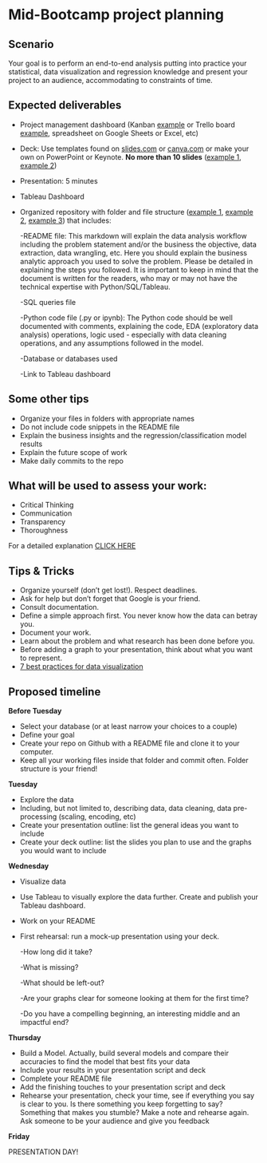 # Mid-Bootcamp project planning 


## Scenario 

Your goal is to perform an end-to-end analysis putting into practice your statistical, data visualization and regression knowledge and present your project to an audience, accommodating to constraints of time.

## Expected deliverables

- Project management dashboard (Kanban [example](https://trello.com/b/FprQ67UI/daft-mini-project-1-game) or Trello board [example](https://trello.com/b/0SuyFNUA), spreadsheet on Google Sheets or Excel, etc) 
- Deck: Use templates found on [slides.com](https://slides.com/) or [canva.com](https://www.canva.com/) or make your own on PowerPoint or Keynote. **No more than 10 slides** ([example 1](https://www.canva.com/design/DAFUssl5Urw/P3nhl-1zPZz8dJwQuNRjiA/view?utm_content=DAFUssl5Urw&utm_campaign=designshare&utm_medium=link2&utm_source=sharebutton), [example 2](https://www.canva.com/design/DAFSSA8OAzM/jfV-13mHvcwXijAJnFx__A/view?utm_content=DAFSSA8OAzM&utm_campaign=designshare&utm_medium=link2&utm_source=sharebutton))
- Presentation: 5 minutes
- Tableau Dashboard
- Organized repository with folder and file structure ([example 1](https://miro.medium.com/v2/resize:fit:828/format:webp/1*7votQbmArQop0uN8WsTVpw.png), [example 2](https://miro.medium.com/max/366/1*06aeJgtJ4c4mUQOG3qIbCw.png), [example 3](https://miro.medium.com/max/640/1*YzcIXP0W-hi9B50ajKhFrg.webp)) that includes:

    -README file: This markdown will explain the data analysis workflow including the problem statement and/or the business the objective, data extraction, data wrangling, etc. Here you should explain the business analytic approach you used to solve the problem. Please be detailed in explaining the steps you followed. It is important to keep in mind that the document is written for the readers, who may or may not have the technical expertise with Python/SQL/Tableau.
    
    -SQL queries file
    
    -Python code file (.py or ipynb): The Python code should be well documented with comments, explaining the code, EDA (exploratory data analysis) operations, logic used - especially with data cleaning operations, and any assumptions followed in the model.
    
    -Database or databases used
    
    -Link to Tableau dashboard
    
## Some other tips

- Organize your files in folders with appropriate names
- Do not include code snippets in the README file
- Explain the business insights and the regression/classification model results
- Explain the future scope of work
- Make daily commits to the repo

## What will be used to assess your work:
- Critical Thinking
- Communication
- Transparency
- Thoroughness

For a detailed explanation [CLICK HERE](https://education-team-2020.s3-eu-west-1.amazonaws.com/data-analytics/DATA2020-MidBootcamp+Project+Rubrics+-+Sheet1.pdf)

## Tips & Tricks
- Organize yourself (don’t get lost!). Respect deadlines.
- Ask for help but don’t forget that Google is your friend.
- Consult documentation.
- Define a simple approach first. You never know how the data can betray you.
- Document your work.
- Learn about the problem and what research has been done before you.
- Before adding a graph to your presentation, think about what you want to represent.
- [7 best practices for data visualization](https://thenewstack.io/7-best-practices-for-data-visualization/)

## Proposed timeline
**Before Tuesday**
* Select your database (or at least narrow your choices to a couple)
* Define your goal
* Create your repo on Github with a README file and clone it to your computer. 
* Keep all your working files inside that folder and commit often. Folder structure is your friend!

**Tuesday** 
* Explore the data
* Including, but not limited to, describing data, data cleaning, data pre-processing (scaling, encoding, etc)
* Create your presentation outline: list the general ideas you want to include
* Create your deck outline: list the slides you plan to use and the graphs you would want to include

**Wednesday**
* Visualize data
* Use Tableau to visually explore the data further. Create and publish your Tableau dashboard.
* Work on your README
* First rehearsal: run a mock-up presentation using your deck.

    -How long did it take?
    
    -What is missing?
    
    -What should be left-out?
    
    -Are your graphs clear for someone looking at them for the first time?
    
    -Do you have a compelling beginning, an interesting middle and an impactful end?

**Thursday**
* Build a Model. Actually, build several models and compare their accuracies to find the model that best fits your data
* Include your results in your presentation script and deck
* Complete your README file
* Add the finishing touches to your presentation script and deck
* Rehearse your presentation, check your time, see if everything you say is clear to you. Is there something you keep forgetting to say? Something that makes you stumble? Make a note and rehearse again. Ask someone to be your audience and give you feedback

**Friday** 

PRESENTATION DAY!
